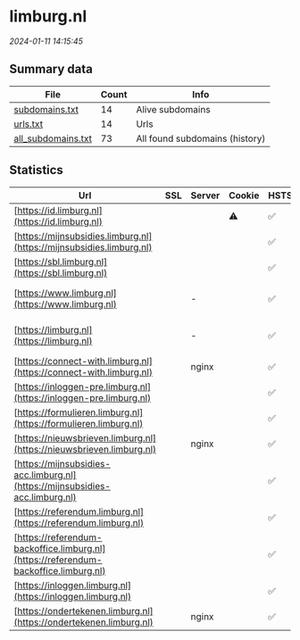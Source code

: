 # limburg.nl
*2024-01-11 14:15:45*
## Summary data
| File       | Count | Info |
|------------|-------|------|
|[subdomains.txt](/data/limburg.nl/subdomains.txt)|14|Alive subdomains|
|[urls.txt](/data/limburg.nl/urls.txt)|14|Urls|
|[all_subdomains.txt](/data/limburg.nl/all_subdomains.txt)|73|All found subdomains (history)|
## Statistics
| Url | SSL | Server | Cookie | HSTS | CSP | XFO | XXP | RP | Tech |Title |
|------------|-------|------|------|------|------|------|------|------|------|------|
|[https://id.limburg.nl](https://id.limburg.nl)| ||:warning: |:white_check_mark: |:white_check_mark: |:white_check_mark: |:white_check_mark: |HSTS|302 Found|
|[https://mijnsubsidies.limburg.nl](https://mijnsubsidies.limburg.nl)| || |:white_check_mark: |:white_check_mark: |:white_check_mark: |:white_check_mark: |HSTS|ClientPortal|
|[https://sbl.limburg.nl](https://sbl.limburg.nl)| || |:white_check_mark: | | | |:white_check_mark: |HSTS||
|[https://www.limburg.nl](https://www.limburg.nl)| |-| |:white_check_mark: |:white_check_mark: |:white_check_mark: |:white_check_mark: |HSTS Microsoft A...|Home - Provincie...|
|[https://limburg.nl](https://limburg.nl)| |-| |:white_check_mark: |:white_check_mark: |:white_check_mark: |:white_check_mark: |HSTS Microsoft A...|Object moved|
|[https://connect-with.limburg.nl](https://connect-with.limburg.nl)| |nginx| |:white_check_mark: | |:white_check_mark: | |:white_check_mark: |HSTS Nginx|Document Moved|
|[https://inloggen-pre.limburg.nl](https://inloggen-pre.limburg.nl)| || |:white_check_mark: | | | |:white_check_mark: |HSTS||
|[https://formulieren.limburg.nl](https://formulieren.limburg.nl)| || |:white_check_mark: |:white_check_mark: |:white_check_mark: |:white_check_mark: |HSTS|Object moved|
|[https://nieuwsbrieven.limburg.nl](https://nieuwsbrieven.limburg.nl)| |nginx| |:white_check_mark: | |:white_check_mark: |:white_check_mark: |:white_check_mark: |HSTS Nginx|Found|
|[https://mijnsubsidies-acc.limburg.nl](https://mijnsubsidies-acc.limburg.nl)| || |:white_check_mark: |:white_check_mark: |:white_check_mark: |:white_check_mark: |HSTS|ClientPortal|
|[https://referendum.limburg.nl](https://referendum.limburg.nl)| || |:white_check_mark: |:white_check_mark: |:white_check_mark: |:white_check_mark: |HSTS|ClientPortal|
|[https://referendum-backoffice.limburg.nl](https://referendum-backoffice.limburg.nl)| || |:white_check_mark: | |:white_check_mark: |:white_check_mark: |:white_check_mark: |HSTS|ReferendumBackof...|
|[https://inloggen.limburg.nl](https://inloggen.limburg.nl)| || |:white_check_mark: | | | |:white_check_mark: |HSTS||
|[https://ondertekenen.limburg.nl](https://ondertekenen.limburg.nl)| |nginx| |:white_check_mark: | |:white_check_mark: | |:white_check_mark: |HSTS Nginx||